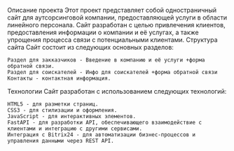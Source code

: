 Описание проекта
Этот проект представляет собой одностраничный сайт для аутсорсинговой компании, предоставляющей услуги в области линейного персонала. Сайт разработан с целью привлечения клиентов, предоставления информации о компании и её услугах, а также упрощения процесса связи с потенциальными клиентами.
Структура сайта
Сайт состоит из следующих основных разделов:

    Раздел для закказчиков - Введение в компанию и её услуги +форма обратной связи.
    Раздел для соискателей - Инфо для соискателей +форма обратной связи
    Контакты - контактная информация.

Технологии
Сайт разработан с использованием следующих технологий:

    HTML5 - для разметки страниц.
    CSS3 - для стилизации и оформления.
    JavaScript - для интерактивных элементов.
    FastAPI - для разработки API, обеспечивающего взаимодействие с клиентами и интеграцию с другими сервисами.
    Интеграция с Bitrix24 - для автоматизации бизнес-процессов и управления данными через REST API.

